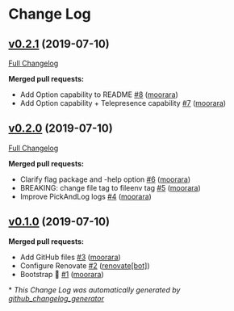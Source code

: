 # Change Log

## [v0.2.1](https://github.com/moorara/konfig/tree/v0.2.1) (2019-07-10)
[Full Changelog](https://github.com/moorara/konfig/compare/v0.2.0...v0.2.1)

**Merged pull requests:**

- Add Option capability to README [\#8](https://github.com/moorara/konfig/pull/8) ([moorara](https://github.com/moorara))
- Add Option capability + Telepresence capability [\#7](https://github.com/moorara/konfig/pull/7) ([moorara](https://github.com/moorara))

## [v0.2.0](https://github.com/moorara/konfig/tree/v0.2.0) (2019-07-10)
[Full Changelog](https://github.com/moorara/konfig/compare/v0.1.0...v0.2.0)

**Merged pull requests:**

- Clarify flag package and -help option [\#6](https://github.com/moorara/konfig/pull/6) ([moorara](https://github.com/moorara))
- BREAKING: change file tag to fileenv tag [\#5](https://github.com/moorara/konfig/pull/5) ([moorara](https://github.com/moorara))
- Improve PickAndLog logs [\#4](https://github.com/moorara/konfig/pull/4) ([moorara](https://github.com/moorara))

## [v0.1.0](https://github.com/moorara/konfig/tree/v0.1.0) (2019-07-10)
**Merged pull requests:**

- Add GitHub files [\#3](https://github.com/moorara/konfig/pull/3) ([moorara](https://github.com/moorara))
- Configure Renovate [\#2](https://github.com/moorara/konfig/pull/2) ([renovate[bot]](https://github.com/apps/renovate))
- Bootstrap 🚀 [\#1](https://github.com/moorara/konfig/pull/1) ([moorara](https://github.com/moorara))



\* *This Change Log was automatically generated by [github_changelog_generator](https://github.com/skywinder/Github-Changelog-Generator)*